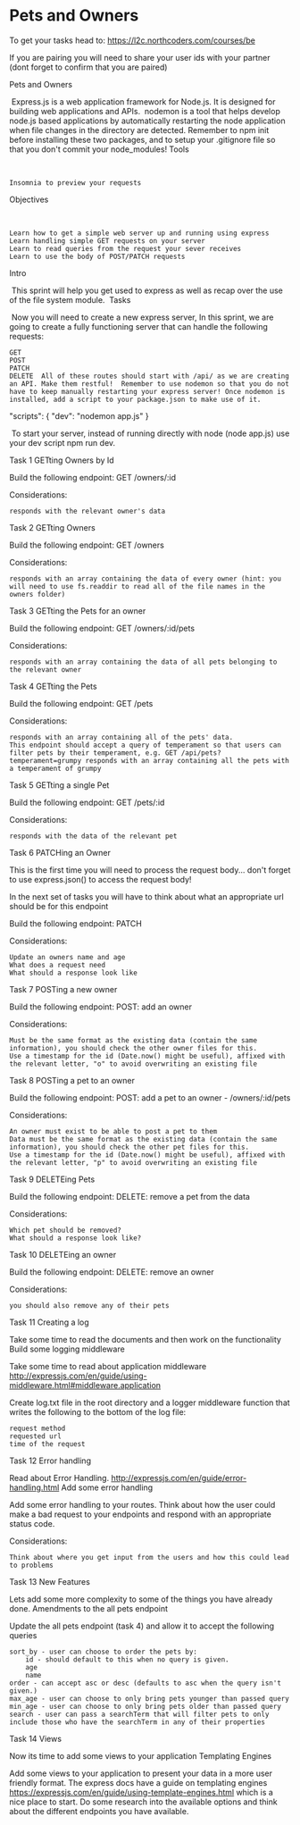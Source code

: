 # Pets and Owners

To get your tasks head to: 
https://l2c.northcoders.com/courses/be

If you are pairing you will need to share your user ids with your partner (dont forget to confirm that you are paired)



Pets and Owners

​ Express.js is a web application framework for Node.js. It is designed for building web applications and APIs. ​ nodemon is a tool that helps develop node.js based applications by automatically restarting the node application when file changes in the directory are detected. ​ Remember to npm init before installing these two packages, and to setup your .gitignore file so that you don't commit your node_modules! ​
Tools

​

    Insomnia to preview your requests ​

Objectives

​

    Learn how to get a simple web server up and running using express
    Learn handling simple GET requests on your server
    Learn to read queries from the request your sever receives
    Learn to use the body of POST/PATCH requests ​

Intro

​ This sprint will help you get used to express as well as recap over the use of the file system module. ​
Tasks

​ Now you will need to create a new express server, In this sprint, we are going to create a fully functioning server that can handle the following requests: ​

    GET
    POST
    PATCH
    DELETE ​ All of these routes should start with /api/ as we are creating an API. Make them restful! ​ Remember to use nodemon so that you do not have to keep manually restarting your express server! Once nodemon is installed, add a script to your package.json to make use of it. ​

"scripts": {
   "dev": "nodemon app.js"
}

​ To start your server, instead of running directly with node (node app.js) use your dev script npm run dev. ​



Task 1
GETting Owners by Id

Build the following endpoint:
GET /owners/:id

Considerations:

    responds with the relevant owner's data



Task 2
GETting Owners

Build the following endpoint:
GET /owners

Considerations:

    responds with an array containing the data of every owner (hint: you will need to use fs.readdir to read all of the file names in the owners folder)



Task 3
GETting the Pets for an owner

Build the following endpoint:
GET /owners/:id/pets

Considerations:

    responds with an array containing the data of all pets belonging to the relevant owner



Task 4
GETting the Pets

Build the following endpoint:
GET /pets

Considerations:

    responds with an array containing all of the pets' data.
    This endpoint should accept a query of temperament so that users can filter pets by their temperament, e.g. GET /api/pets?temperament=grumpy responds with an array containing all the pets with a temperament of grumpy



Task 5
GETting a single Pet

Build the following endpoint:
GET /pets/:id

Considerations:

    responds with the data of the relevant pet



Task 6
PATCHing an Owner

This is the first time you will need to process the request body... don't forget to use express.json() to access the request body!

In the next set of tasks you will have to think about what an appropriate url should be for this endpoint

Build the following endpoint:
PATCH

Considerations:​

    Update an owners name and age
    What does a request need
    What should a response look like



Task 7
POSTing a new owner

Build the following endpoint:
POST: add an owner

Considerations:

    Must be the same format as the existing data (contain the same information), you should check the other owner files for this.
    Use a timestamp for the id (Date.now() might be useful), affixed with the relevant letter, "o" to avoid overwriting an existing file



Task 8
POSTing a pet to an owner

Build the following endpoint:
POST: add a pet to an owner - /owners/:id/pets

Considerations:

    An owner must exist to be able to post a pet to them
    Data must be the same format as the existing data (contain the same information), you should check the other pet files for this.
    Use a timestamp for the id (Date.now() might be useful), affixed with the relevant letter, "p" to avoid overwriting an existing file



Task 9
DELETEing Pets

Build the following endpoint:
DELETE: remove a pet from the data

Considerations:

    Which pet should be removed?
    What should a response look like?



Task 10
DELETEing an owner

Build the following endpoint:
DELETE: remove an owner

Considerations:

    you should also remove any of their pets



Task 11
Creating a log

Take some time to read the documents and then work on the functionality
Build some logging middleware

Take some time to read about application middleware http://expressjs.com/en/guide/using-middleware.html#middleware.application

Create log.txt file in the root directory and a logger middleware function that writes the following to the bottom of the log file:

    request method
    requested url
    time of the request



Task 12
Error handling

Read about Error Handling. http://expressjs.com/en/guide/error-handling.html
Add some error handling

Add some error handling to your routes. Think about how the user could make a bad request to your endpoints and respond with an appropriate status code.

Considerations:

    Think about where you get input from the users and how this could lead to problems



Task 13
New Features

Lets add some more complexity to some of the things you have already done.
Amendments to the all pets endpoint

Update the all pets endpoint (task 4) and allow it to accept the following queries

    sort_by - user can choose to order the pets by:
        id - should default to this when no query is given.
        age
        name
    order - can accept asc or desc (defaults to asc when the query isn't given.)
    max_age - user can choose to only bring pets younger than passed query
    min_age - user can choose to only bring pets older than passed query
    search - user can pass a searchTerm that will filter pets to only include those who have the searchTerm in any of their properties



Task 14
Views

Now its time to add some views to your application
Templating Engines 

Add some views to your application to present your data in a more user friendly format. The express docs have a guide on templating engines https://expressjs.com/en/guide/using-template-engines.html which is a nice place to start. Do some research into the available options and think about the different endpoints you have available.
